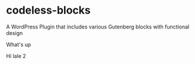 # codeless-blocks
A WordPress Plugin that includes various Gutenberg blocks with functional design

What's up

Hi lale 2



